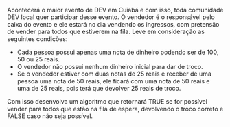 Acontecerá o maior evento de DEV em Cuiabá e com isso, toda comunidade DEV local quer participar desse evento. O vendedor é o responsável pelo caixa do evento e ele estará no dia vendendo os ingressos, com pretensão de vender para todos que estiverem na fila. Leve em consideração as seguintes condições:

  * Cada pessoa possui apenas uma nota de dinheiro podendo ser de 100, 50 ou 25 reais.
  * O vendedor não possui nenhum dinheiro inicial para dar de troco.
  * Se o vendedor estiver com duas notas de 25 reais e receber de uma pessoa uma nota de 50 reais, ele ficará com uma nota de 50 reais e uma de 25 reais, pois terá que devolver 25 reais de troco.

Com isso desenvolva um algoritmo que retornará TRUE se for possível vender para todos que estão na fila de espera, devolvendo o troco correto e FALSE caso não seja possível.
